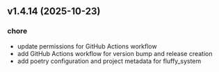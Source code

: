 ## v1.4.14 (2025-10-23)

### chore

- update permissions for GitHub Actions workflow
- add GitHub Actions workflow for version bump and release creation
- add poetry configuration and project metadata for fluffy_system
